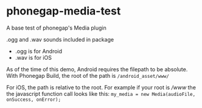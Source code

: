 # phonegap-media-test
A base test of phonegap's Media plugin

.ogg and .wav sounds included in package

* .ogg is for Android
* .wav is for iOS

As of the time of this demo, Android requires the filepath to be absolute. With Phonegap Build, the root of the path is `/android_asset/www/`

For iOS, the path is relative to the root. For example if your root is */www* the the javascript function call looks like this: 
`my_media = new Media(audioFile, onSuccess, onError);`



